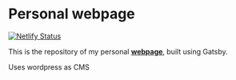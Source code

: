 # Personal webpage

[![Netlify Status](https://api.netlify.com/api/v1/badges/b6f5f3e4-94ef-46f6-865c-886e7eb2f380/deploy-status)](https://app.netlify.com/sites/friendly-turing-549591/deploys)

This is the repository of my personal **[webpage](https://akzhy.com)**, built using Gatsby.

Uses wordpress as CMS